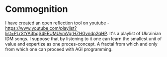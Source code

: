 # Commognition
I have created an open reflection tool on youtube - https://www.youtube.com/playlist?list=PLrStYA3bqS4EEUMUvmVgrHZHGvndp2qHP. It's a playlist of Ukrainian IDM songs. I suppose that by listening to it one can learn the smallest unit of value and expertize as one proces-concept. A fractal from which and only from which one can proceed with AGI programming.

